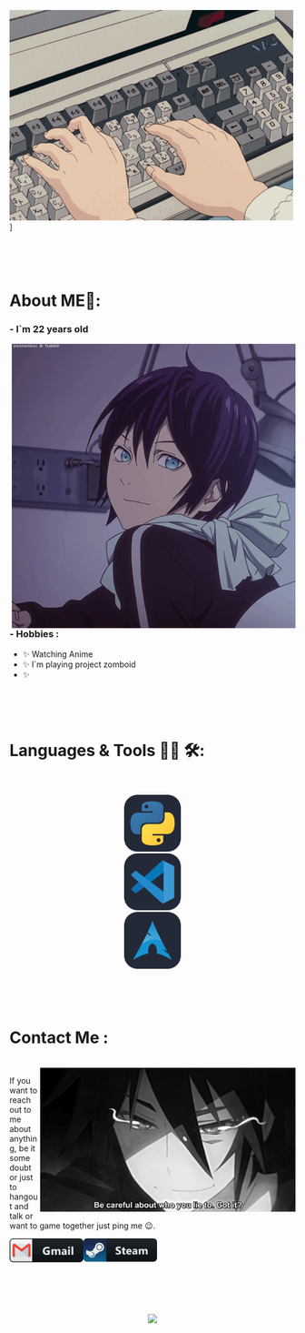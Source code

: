 ![Header](https://github.com/kreofox/kreofox/blob/main/assets/6vIk.gif)]


</br>
</br>
</br>

# About ME💬:

### - I`m 22 years old  

<img hight="400" width="500" alt="GIF" align="right" src='https://github.com/kreofox/kreofox/blob/main/assets/13626.gif' > 

### - Hobbies :
- ✨ Watching Anime
- ✨ I`m playing project zomboid
- ✨ 

</br>
</br>
</br>

# Languages & Tools 👨‍💻 🛠:
</br>

<p align="center">

  <img src="https://github.com/kreofox/kreofox/blob/main/assets/icons/Python-Dark.svg" alt="python" width="100" hight="50">
  </br>
  <img src="https://github.com/kreofox/kreofox/blob/main/assets/icons/VSCode-Dark.svg" alt="visualstudio_code" width="100" hight="50">
  </br>
  <img src="https://github.com/kreofox/kreofox/blob/main/assets/icons/Arch-Dark.svg" align ="center" alt="Arch-Dark" width="100" hight="50">
</p>
</br>
</br>
</br>


# Contact Me :

<p>
 </br>

<img hight="320" width="450" align="right" alt="GIF" src="https://github.com/kreofox/kreofox/blob/main/assets/93195.gif">


If you want to reach out to me about anything, be it some doubt or just to hangout and talk or want to game together just ping me 😉.

<a href="timirdejii8@gmail.com">
    <img align="left" alt="Gmail" width="130" hight="100" src="https://github.com/kreofox/kreofox/blob/main/assets/icons/gmail.png" />
</a>
<a href="https://steamcommunity.com/profiles/76561198274890530/">
    <img align="left" alt="Steam" width="130" hight="100" src="https://github.com/kreofox/kreofox/blob/main/assets/icons/steam.png" />
</a>
 </p>


</br>
</br>
</br>
</br>
</br>
</br>
</br>





<p align="center" >  
  <a href="https://github.com/anuraghazra/github-readme-stats"> 
<img  src="https://github-readme-stats.vercel.app/api?username=kreofox&&show_icons=true&theme=radical"/>
  </a>
  </p>
